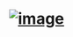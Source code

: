 # [ ![image](https://user-images.githubusercontent.com/96647171/180235095-a727e0af-6e8c-44c5-9e6d-1ecddd24fd9d.png)](http://niko-o.ir/)
